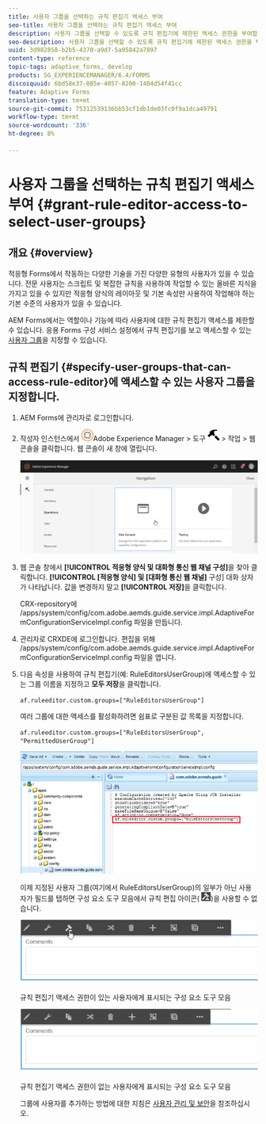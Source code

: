 ```yaml
---
title: 사용자 그룹을 선택하는 규칙 편집기 액세스 부여
seo-title: 사용자 그룹을 선택하는 규칙 편집기 액세스 부여
description: 사용자 그룹을 선택할 수 있도록 규칙 편집기에 제한된 액세스 권한을 부여합니다.
seo-description: 사용자 그룹을 선택할 수 있도록 규칙 편집기에 제한된 액세스 권한을 부여합니다.
uuid: 3d982858-b2b5-4370-a9d7-5a95842a7897
content-type: reference
topic-tags: adaptive_forms, develop
products: SG_EXPERIENCEMANAGER/6.4/FORMS
discoiquuid: 6bd58e37-085e-4057-8200-1404d54f41cc
feature: Adaptive Forms
translation-type: tm+mt
source-git-commit: 75312539136bb53cf1db1de03fc0f9a1dca49791
workflow-type: tm+mt
source-wordcount: '336'
ht-degree: 8%

---
```



# 사용자 그룹을 선택하는 규칙 편집기 액세스 부여 {#grant-rule-editor-access-to-select-user-groups}

## 개요 {#overview}

적응형 Forms에서 작동하는 다양한 기술을 가진 다양한 유형의 사용자가 있을 수 있습니다. 전문 사용자는 스크립트 및 복잡한 규칙을 사용하여 작업할 수 있는 올바른 지식을 가지고 있을 수 있지만 적응형 양식의 레이아웃 및 기본 속성만 사용하여 작업해야 하는 기본 수준의 사용자가 있을 수 있습니다.

AEM Forms에서는 역할이나 기능에 따라 사용자에 대한 규칙 편집기 액세스를 제한할 수 있습니다. 응용 Forms 구성 서비스 설정에서 규칙 편집기를 보고 액세스할 수 있는 [사용자 그룹](/help/sites-administering/security.md)을 지정할 수 있습니다.

## 규칙 편집기 {#specify-user-groups-that-can-access-rule-editor}에 액세스할 수 있는 사용자 그룹을 지정합니다.

1. AEM Forms에 관리자로 로그인합니다.
1. 작성자 인스턴스에서 ![adobeexperiencemanager](assets/adobeexperiencemanager.png)Adobe Experience Manager > 도구 ![망치](assets/hammer.png) > 작업 > 웹 콘솔을 클릭합니다. 웹 콘솔이 새 창에 열립니다.

   ![1](assets/1.png)

1. 웹 콘솔 창에서 **[!UICONTROL 적응형 양식 및 대화형 통신 웹 채널 구성]**&#x200B;을 찾아 클릭합니다. **[!UICONTROL [적응형 양식] 및 [대화형 통신 웹 채널]** 구성] 대화 상자가 나타납니다. 값을 변경하지 말고 **[!UICONTROL 저장]**&#x200B;을 클릭합니다.

   CRX-repository에 /apps/system/config/com.adobe.aemds.guide.service.impl.AdaptiveFormConfigurationServiceImpl.config 파일을 만듭니다.

1. 관리자로 CRXDE에 로그인합니다. 편집을 위해 /apps/system/config/com.adobe.aemds.guide.service.impl.AdaptiveFormConfigurationServiceImpl.config 파일을 엽니다.
1. 다음 속성을 사용하여 규칙 편집기(예: RuleEditorsUserGroup)에 액세스할 수 있는 그룹 이름을 지정하고 **모두 저장**&#x200B;을 클릭합니다.

   `af.ruleeditor.custom.groups=["RuleEditorsUserGroup"]`

   여러 그룹에 대한 액세스를 활성화하려면 쉼표로 구분된 값 목록을 지정합니다.

   `af.ruleeditor.custom.groups=["RuleEditorsUserGroup", "PermittedUserGroup"]`

   ![사용자 만들기](assets/create-user.png)

   이제 지정된 사용자 그룹(여기에서 RuleEditorsUserGroup)의 일부가 아닌 사용자가 필드를 탭하면 구성 요소 도구 모음에서 규칙 편집 아이콘( ![edit-rules1](assets/edit-rules1.png))을 사용할 수 없습니다.

   ![componentstoolbarwitter](assets/componentstoolbarwithre.png)

   규칙 편집기 액세스 권한이 있는 사용자에게 표시되는 구성 요소 도구 모음

   ![componentstoolbarwithout](assets/componentstoolbarwithoutre.png)

   규칙 편집기 액세스 권한이 없는 사용자에게 표시되는 구성 요소 도구 모음

   그룹에 사용자를 추가하는 방법에 대한 지침은 [사용자 관리 및 보안](/help/sites-administering/security.md)을 참조하십시오.

